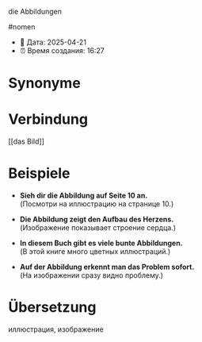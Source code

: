 die Abbildungen

#nomen
- 📍 Дата: 2025-04-21
- ⏰ Время создания: 16:27
# Synonyme

# Verbindung 
[[das Bild]]
# Beispiele
- **Sieh dir die Abbildung auf Seite 10 an.**  
    (Посмотри на иллюстрацию на странице 10.)
    
- **Die Abbildung zeigt den Aufbau des Herzens.**  
    (Изображение показывает строение сердца.)
    
- **In diesem Buch gibt es viele bunte Abbildungen.**  
    (В этой книге много цветных иллюстраций.)
    
- **Auf der Abbildung erkennt man das Problem sofort.**  
    (На изображении сразу видно проблему.)
# Übersetzung
иллюстрация, изображение
